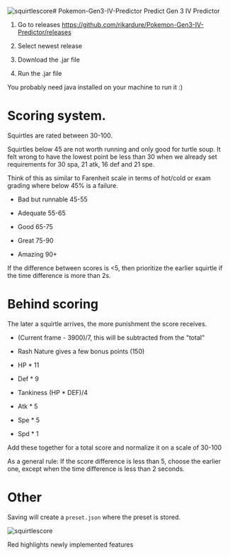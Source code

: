 ![squirtlescore](https://github.com/user-attachments/assets/d8991f7a-0d28-4e78-9cf6-672146648dab)# Pokemon-Gen3-IV-Predictor
Predict Gen 3 IV Predictor

1. Go to releases
https://github.com/rikardure/Pokemon-Gen3-IV-Predictor/releases

2. Select newest release

3. Download the .jar file

4. Run the .jar file

You probably need java installed on your machine to run it :)


# Scoring system.

Squirtles are rated between 30-100.

Squirtles below 45 are not worth running and only good for turtle soup. It felt wrong to have the lowest point be less than 30 when we already set requirements for 30 spa, 21 atk, 16 def and 21 spe.

Think of this as similar to Farenheit scale in terms of hot/cold or exam grading where below 45% is a failure.

* Bad but runnable 45-55

* Adequate 55-65

* Good 65-75

* Great 75-90

* Amazing 90+

If the difference between scores is <5, then prioritize the earlier squirtle if the time difference is more than 2s.

# Behind scoring

The later a squirtle arrives, the more punishment the score receives.

* (Current frame - 3900)/7, this will be subtracted from the "total"

* Rash Nature gives a few bonus points (150)

* HP * 11

* Def * 9

* Tankiness (HP * DEF)/4

* Atk * 5

* Spe * 5

* Spd * 1

Add these together for a total score and normalize it on a scale of 30-100

As a general rule: If the score difference is less than 5, choose the earlier one, except when the time difference is less than 2 seconds.

# Other

Saving will create a `preset.json` where the preset is stored. 


![squirtlescore](https://github.com/user-attachments/assets/10c75e0b-7241-439f-bd6f-725c69d99cd7)

Red highlights newly implemented features
